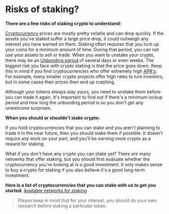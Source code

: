# Risks of staking?

**There are a few risks of staking crypto to understand:**

[Cryptocurrency](Cryptocurrency.md) prices are mostly pretty volatile and can drop quickly. If the assets you've staked suffer a large price drop, it could outweigh any interest you have earned on them.
Staking often requires that you lock up your coins for a minimum amount of time. During that period, you can not use your assets to sell or trade.
When you want to unstake your crypto, there may be an [Unbonding period](unbonding_period.md) of several days or even weeks.
The biggest risk you face with crypto staking is that the price goes down. Keep this in mind if you find cryptocurrencies who offer extremely high [APR's](APR.md).
For example, many smaller crypto projects offer high rates to lure investors, but in some cases their prices then end up crashing. 

Although your tokens always stay yours, you need to unstake them before you can trade it again. It's important to find out if there's a minimum lockup period and how long the unbonding period is so you don't get any unwelcome surprises.

**When you should or shouldn't stake crypto:**

If you hold cryptocurrencies that you can stake and you aren't planning to trade it in the near future, then you should stake them if possible. It doesn't require any work on your part, and you'll be earning more crypto as a reward for staking.

What if you don't have any crypto you can stake yet? There are many netowrks that offer staking, but you should first evaluate whether the cryptocurrency you're looking at is a good investment. It only makes sense to buy a crypto for staking if you also believe it's a good long-term investment.

**Here is a list of cryptocurrencies that you can stake with us to get you started:** [Available networks for staking](Networks.md)

  > Please keep in mind that for your interest, you should do your own research before staking a particular token.
